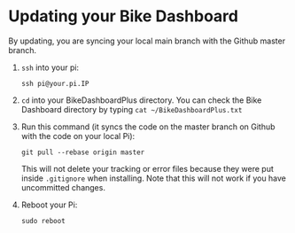# Updating your Bike Dashboard

By updating, you are syncing your local main branch with the Github master branch.

1. `ssh` into your pi: 
    ```
    ssh pi@your.pi.IP
    ```

2. `cd` into your BikeDashboardPlus directory. You can check the Bike Dashboard directory by typing `cat ~/BikeDashboardPlus.txt` 

3. Run this command (it syncs the code on the master branch on Github with the code on your local Pi):
    ```
    git pull --rebase origin master
    ```
    This will not delete your tracking or error files because they were put inside `.gitignore` when installing. Note that this will not work if you have uncommitted changes.

4. Reboot your Pi:
    ```
    sudo reboot
    ```
